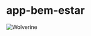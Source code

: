 # app-bem-estar

![Wolverine](https://encrypted-tbn0.gstatic.com/images?q=tbn:ANd9GcQ-g8Zq74okNDfsYryRibpM2NvSWTAfwCAbtBCiBO7kHw&s)
